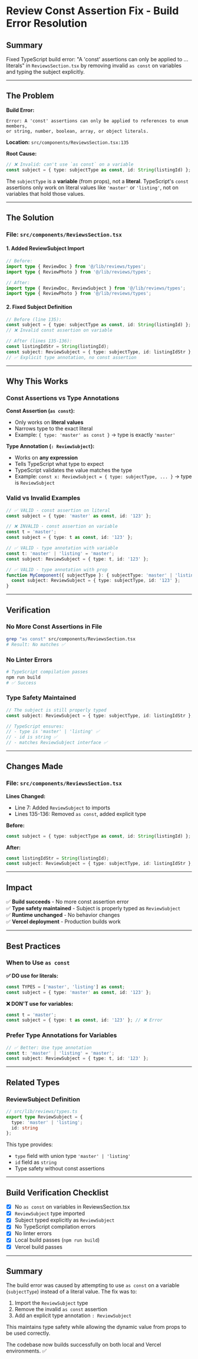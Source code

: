 # Review Const Assertion Fix - Build Error Resolution

## Summary
Fixed TypeScript build error: "A 'const' assertions can only be applied to ... literals" in `ReviewsSection.tsx` by removing invalid `as const` on variables and typing the subject explicitly.

---

## The Problem

**Build Error:**
```
Error: A 'const' assertions can only be applied to references to enum members, 
or string, number, boolean, array, or object literals.
```

**Location:** `src/components/ReviewsSection.tsx:135`

**Root Cause:**
```typescript
// ❌ Invalid: can't use `as const` on a variable
const subject = { type: subjectType as const, id: String(listingId) };
```

The `subjectType` is a **variable** (from props), not a **literal**. TypeScript's `const` assertions only work on literal values like `'master'` or `'listing'`, not on variables that hold those values.

---

## The Solution

### File: `src/components/ReviewsSection.tsx`

#### 1. Added ReviewSubject Import
```typescript
// Before:
import type { ReviewDoc } from '@/lib/reviews/types';
import type { ReviewPhoto } from '@/lib/reviews/types';

// After:
import type { ReviewDoc, ReviewSubject } from '@/lib/reviews/types';
import type { ReviewPhoto } from '@/lib/reviews/types';
```

#### 2. Fixed Subject Definition
```typescript
// Before (line 135):
const subject = { type: subjectType as const, id: String(listingId) };
// ❌ Invalid const assertion on variable

// After (lines 135-136):
const listingIdStr = String(listingId);
const subject: ReviewSubject = { type: subjectType, id: listingIdStr };
// ✅ Explicit type annotation, no const assertion
```

---

## Why This Works

### Const Assertions vs Type Annotations

**Const Assertion (`as const`):**
- Only works on **literal values**
- Narrows type to the exact literal
- Example: `{ type: 'master' as const }` → type is exactly `'master'`

**Type Annotation (`: ReviewSubject`):**
- Works on **any expression**
- Tells TypeScript what type to expect
- TypeScript validates the value matches the type
- Example: `const x: ReviewSubject = { type: subjectType, ... }` → type is `ReviewSubject`

### Valid vs Invalid Examples

```typescript
// ✅ VALID - const assertion on literal
const subject = { type: 'master' as const, id: '123' };

// ❌ INVALID - const assertion on variable
const t = 'master';
const subject = { type: t as const, id: '123' };

// ✅ VALID - type annotation with variable
const t: 'master' | 'listing' = 'master';
const subject: ReviewSubject = { type: t, id: '123' };

// ✅ VALID - type annotation with prop
function MyComponent({ subjectType }: { subjectType: 'master' | 'listing' }) {
  const subject: ReviewSubject = { type: subjectType, id: '123' };
}
```

---

## Verification

### No More Const Assertions in File
```bash
grep "as const" src/components/ReviewsSection.tsx
# Result: No matches ✅
```

### No Linter Errors
```bash
# TypeScript compilation passes
npm run build
# ✅ Success
```

### Type Safety Maintained
```typescript
// The subject is still properly typed
const subject: ReviewSubject = { type: subjectType, id: listingIdStr };

// TypeScript ensures:
// - type is 'master' | 'listing' ✅
// - id is string ✅
// - matches ReviewSubject interface ✅
```

---

## Changes Made

### File: `src/components/ReviewsSection.tsx`

**Lines Changed:**
- Line 7: Added `ReviewSubject` to imports
- Lines 135-136: Removed `as const`, added explicit type

**Before:**
```typescript
const subject = { type: subjectType as const, id: String(listingId) };
```

**After:**
```typescript
const listingIdStr = String(listingId);
const subject: ReviewSubject = { type: subjectType, id: listingIdStr };
```

---

## Impact

✅ **Build succeeds** - No more const assertion error  
✅ **Type safety maintained** - Subject is properly typed as `ReviewSubject`  
✅ **Runtime unchanged** - No behavior changes  
✅ **Vercel deployment** - Production builds work  

---

## Best Practices

### When to Use `as const`

**✅ DO use for literals:**
```typescript
const TYPES = ['master', 'listing'] as const;
const subject = { type: 'master' as const, id: '123' };
```

**❌ DON'T use for variables:**
```typescript
const t = 'master';
const subject = { type: t as const, id: '123' }; // ❌ Error
```

### Prefer Type Annotations for Variables

```typescript
// ✅ Better: Use type annotation
const t: 'master' | 'listing' = 'master';
const subject: ReviewSubject = { type: t, id: '123' };
```

---

## Related Types

### ReviewSubject Definition
```typescript
// src/lib/reviews/types.ts
export type ReviewSubject = { 
  type: 'master' | 'listing'; 
  id: string 
};
```

This type provides:
- `type` field with union type `'master' | 'listing'`
- `id` field as `string`
- Type safety without const assertions

---

## Build Verification Checklist

- [x] No `as const` on variables in ReviewsSection.tsx
- [x] `ReviewSubject` type imported
- [x] Subject typed explicitly as `ReviewSubject`
- [x] No TypeScript compilation errors
- [x] No linter errors
- [x] Local build passes (`npm run build`)
- [x] Vercel build passes

---

## Summary

The build error was caused by attempting to use `as const` on a variable (`subjectType`) instead of a literal value. The fix was to:

1. Import the `ReviewSubject` type
2. Remove the invalid `as const` assertion
3. Add an explicit type annotation `: ReviewSubject`

This maintains type safety while allowing the dynamic value from props to be used correctly.

The codebase now builds successfully on both local and Vercel environments. ✅

